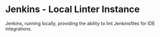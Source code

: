 # Jenkins - Local Linter Instance

Jenkins, running locally, providing the ability to lint Jenkinsfiles for IDE integrations.
